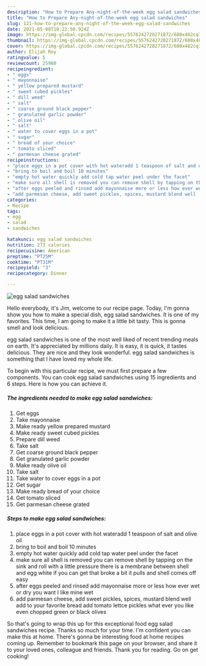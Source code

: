 ```yaml
---
description: "How to Prepare Any-night-of-the-week egg salad sandwiches"
title: "How to Prepare Any-night-of-the-week egg salad sandwiches"
slug: 121-how-to-prepare-any-night-of-the-week-egg-salad-sandwiches
date: 2021-05-08T10:22:50.924Z
image: https://img-global.cpcdn.com/recipes/5576242728271872/680x482cq70/egg-salad-sandwiches-recipe-main-photo.jpg
thumbnail: https://img-global.cpcdn.com/recipes/5576242728271872/680x482cq70/egg-salad-sandwiches-recipe-main-photo.jpg
cover: https://img-global.cpcdn.com/recipes/5576242728271872/680x482cq70/egg-salad-sandwiches-recipe-main-photo.jpg
author: Elijah Roy
ratingvalue: 5
reviewcount: 25980
recipeingredient:
- " eggs"
- " mayonnaise"
- " yellow prepared mustard"
- " sweet cubed pickles"
- " dill weed"
- " salt"
- " coarse ground black pepper"
- " granulated garlic powder"
- " olive oil"
- " salt"
- " water to cover eggs in a pot"
- " sugar"
- " bread of your choice"
- " tomato sliced"
- " parmesan cheese grated"
recipeinstructions:
- "place eggs in a pot cover with hot wateradd 1 teaspoon of salt and olive oil"
- "bring to boil and boil 10 minutes"
- "empty hot water quickly add cold tap water peel under the facet"
- "make sure all shell is removed you can remove shell by tapping on the sink and roll with a little pressure there is a membrane between shell and egg white if you can get that broke a bit it pulls and shell comes off easy"
- "after eggs peeled and rinsed add mayonnaise more or less how ever wet or dry you want I like mine wet"
- "add parmesan cheese, add sweet pickles, spices, mustard blend well  add to your favorite bread add tomato lettce pickles what ever you like even chopped green or black olives"
categories:
- Recipe
tags:
- egg
- salad
- sandwiches

katakunci: egg salad sandwiches 
nutrition: 273 calories
recipecuisine: American
preptime: "PT25M"
cooktime: "PT31M"
recipeyield: "3"
recipecategory: Dinner

---
```



![egg salad sandwiches](https://img-global.cpcdn.com/recipes/5576242728271872/680x482cq70/egg-salad-sandwiches-recipe-main-photo.jpg)

Hello everybody, it's Jim, welcome to our recipe page. Today, I'm gonna show you how to make a special dish, egg salad sandwiches. It is one of my favorites. This time, I am going to make it a little bit tasty. This is gonna smell and look delicious.

egg salad sandwiches is one of the most well liked of recent trending meals on earth. It's appreciated by millions daily. It is easy, it is quick, it tastes delicious. They are nice and they look wonderful. egg salad sandwiches is something that I have loved my whole life.




To begin with this particular recipe, we must first prepare a few components. You can cook egg salad sandwiches using 15 ingredients and 6 steps. Here is how you can achieve it.

<!--inarticleads1-->

##### The ingredients needed to make egg salad sandwiches:

1. Get  eggs
1. Take  mayonnaise
1. Make ready  yellow prepared mustard
1. Make ready  sweet cubed pickles
1. Prepare  dill weed
1. Take  salt
1. Get  coarse ground black pepper
1. Get  granulated garlic powder
1. Make ready  olive oil
1. Take  salt
1. Take  water to cover eggs in a pot
1. Get  sugar
1. Make ready  bread of your choice
1. Get  tomato sliced
1. Get  parmesan cheese grated




<!--inarticleads2-->

##### Steps to make egg salad sandwiches:

1. place eggs in a pot cover with hot wateradd 1 teaspoon of salt and olive oil
1. bring to boil and boil 10 minutes
1. empty hot water quickly add cold tap water peel under the facet
1. make sure all shell is removed you can remove shell by tapping on the sink and roll with a little pressure there is a membrane between shell and egg white if you can get that broke a bit it pulls and shell comes off easy
1. after eggs peeled and rinsed add mayonnaise more or less how ever wet or dry you want I like mine wet
1. add parmesan cheese, add sweet pickles, spices, mustard blend well  add to your favorite bread add tomato lettce pickles what ever you like even chopped green or black olives




So that's going to wrap this up for this exceptional food egg salad sandwiches recipe. Thanks so much for your time. I'm confident you can make this at home. There's gonna be interesting food at home recipes coming up. Remember to bookmark this page on your browser, and share it to your loved ones, colleague and friends. Thank you for reading. Go on get cooking!
